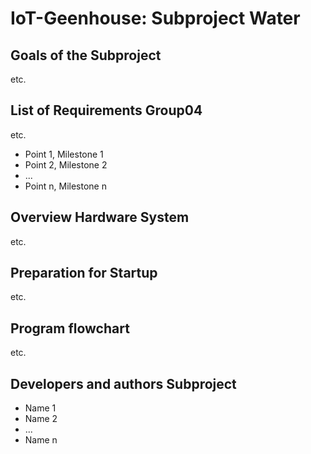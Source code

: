# IoT-Geenhouse: Subproject Water

## Goals of the Subproject
etc.
## List of Requirements Group04
etc.
 * Point 1, Milestone 1
 * Point 2, Milestone 2
 * ...
 * Point n, Milestone n
 
## Overview Hardware System
etc.
## Preparation for Startup
etc.
## Program flowchart
etc.
##  Developers and authors Subproject
 * Name 1
 * Name 2
 * ...
 * Name n
